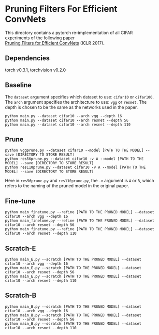 # Pruning Filters For Efficient ConvNets

This directory contains a pytorch re-implementation of all CIFAR experiments of the following paper  
[Pruning Filters for Efficient ConvNets](https://arxiv.org/abs/1608.08710) (ICLR 2017).

## Dependencies
torch v0.3.1, torchvision v0.2.0

## Baseline 

The `dataset` argument specifies which dataset to use: `cifar10` or `cifar100`. The `arch` argument specifies the architecture to use: `vgg` or `resnet`. The depth is chosen to be the same as the networks used in the paper.
```shell
python main.py --dataset cifar10 --arch vgg --depth 16
python main.py --dataset cifar10 --arch resnet --depth 56
python main.py --dataset cifar10 --arch resnet --depth 110
```

## Prune

```shell
python vggprune.py --dataset cifar10 --model [PATH TO THE MODEL] --save [DIRECTORY TO STORE RESULT]
python res56prune.py --dataset cifar10 -v A --model [PATH TO THE MODEL] --save [DIRECTORY TO STORE RESULT]
python res110prune.py --dataset cifar10 -v A --model [PATH TO THE MODEL] --save [DIRECTORY TO STORE RESULT]
```
Here in `res56prune.py` and `res110prune.py`, the `-v` argument is `A` or `B`, which refers to the naming of the pruned model in the original paper. 

## Fine-tune

```shell
python main_finetune.py --refine [PATH TO THE PRUNED MODEL] --dataset cifar10 --arch vgg --depth 16 
python main_finetune.py --refine [PATH TO THE PRUNED MODEL] --dataset cifar10 --arch resnet --depth 56 
python main_finetune.py --refine [PATH TO THE PRUNED MODEL] --dataset cifar10 --arch resnet --depth 110 
```

## Scratch-E
```
python main_E.py --scratch [PATH TO THE PRUNED MODEL] --dataset cifar10 --arch vgg --depth 16
python main_E.py --scratch [PATH TO THE PRUNED MODEL] --dataset cifar10 --arch resnet --depth 56 
python main_E.py --scratch [PATH TO THE PRUNED MODEL] --dataset cifar10 --arch resnet --depth 110  
```

## Scratch-B
```
python main_B.py --scratch [PATH TO THE PRUNED MODEL] --dataset cifar10 --arch vgg --depth 16
python main_B.py --scratch [PATH TO THE PRUNED MODEL] --dataset cifar10 --arch resnet --depth 56
python main_B.py --scratch [PATH TO THE PRUNED MODEL] --dataset cifar10 --arch resnet --depth 110
```


